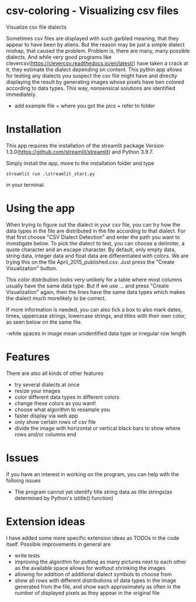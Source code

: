 # csv-coloring - Visualizing csv files
Visualize csv file dialects

Sometimes csv files are displayed with such garbled meaning, that they appear to have been by aliens. But the reason may be just a simple dialect mishap, that caused the problem. Problem is, there are many, many possible dialects. And while very good programs like clevercsv(https://clevercsv.readthedocs.io/en/latest/) have taken a crack at it, they estimate the dialect depending on content. This pythin app allows for testing any dialects you suspect the csv file might have and directly displaying the result by generating images whose pixels have ben colored according to data types. This way, nonsensical solutions are identified immediately.

- add example file + where you got the pics + refer to folder

# Installation
This app requires the installation of the streamlit package Version 1.3.0(https://github.com/streamlit/streamlit) and Python 3.9.7.

Simply install the app, move to the installation folder and type 

`streamlit run .\streamlit_start.py`

in your terminal.

# Using the app
When trying to figure out the dialect in your csv file, you can try how the data types in the file are distributed in the file according to that dialect. For that first choose "CSV Dialect Detection" and enter the path you want to investigate below. To pick the dialect to test, you can choose a delimiter, a quote character and an escape character. By default, only empty data, string data, integer data and float data are differentiated with colors. We are trying this on the file April_2015_published.csv. Just press the "Create Visualization" button.

This color distribution looks very unlikely for a table where most columns usually have the same data type. But if we use ... and press "Create Visualization" again, then the lines  have the same data types which makes the dialect much morelikely to be correct.

If more information is needed, you can also tick a box to also mark dates, times, uppercase strings, lowercase strings, and  titles with their own color, as seen below on the same file.

-white spaces in image mean unidentified data type or irregular row length

# Features
There are also all kinds of other  features

- try several dialects at once
- resize your images
- color different data types in different colors
- change these colors as you want!
- choose what algorithm to resample you
- faster display via web app
- only show certain rows of csv file
- divide the image with horizontal or vertical black bars to show where rows and/or columns end

# Issues
If you have an interest in working on the program, you can help with the folloing issues

- The program cannot yet identify title string data as title strings(as determined by Python's istitle() function)


# Extension ideas
I have added some more specific extension ideas as TODOs in the code itself. Possible improvements in general are

- write tests
- improving the algorithm for putting as many pictures next to each other as the available space allows for wothout shrinking the images
- allowing for addition of additional dialect symbols to choose from 
- show all rows with different distributions of data types in the image generated from the file, and show each approximately as often in the number of displayed pixels as they appear in the original file

